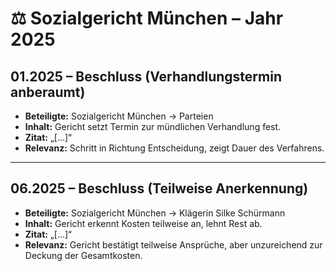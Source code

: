 # ⚖️ Sozialgericht München – Jahr 2025

## 01.2025 – Beschluss (Verhandlungstermin anberaumt)
- **Beteiligte:** Sozialgericht München → Parteien
- **Inhalt:** Gericht setzt Termin zur mündlichen Verhandlung fest.
- **Zitat:** „[…]“
- **Relevanz:** Schritt in Richtung Entscheidung, zeigt Dauer des Verfahrens.

---

## 06.2025 – Beschluss (Teilweise Anerkennung)
- **Beteiligte:** Sozialgericht München → Klägerin Silke Schürmann
- **Inhalt:** Gericht erkennt Kosten teilweise an, lehnt Rest ab.
- **Zitat:** „[…]“
- **Relevanz:** Gericht bestätigt teilweise Ansprüche, aber unzureichend zur Deckung der Gesamtkosten.
